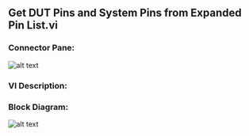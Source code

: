 ## **Get DUT Pins and System Pins from Expanded Pin List.vi**
### Connector Pane:
![alt text](/images/Instrument%20Control/TSM%20Pin%20Abstraction/Get%20DUT%20Pins%20and%20System%20Pins%20from%20Expanded%20Pin%20List.vic.png "Get DUT Pins and System Pins from Expanded Pin List.vi connector pane")

### VI Description:


### Block Diagram:
![alt text](/images/Instrument%20Control/TSM%20Pin%20Abstraction/Get%20DUT%20Pins%20and%20System%20Pins%20from%20Expanded%20Pin%20List.vid.png "Get DUT Pins and System Pins from Expanded Pin List.vi block diagram")
